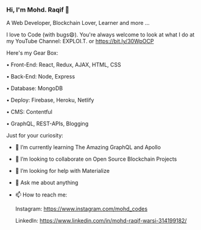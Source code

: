 ### Hi, I'm Mohd. Raqif 👋

A Web Developer, Blockchain Lover, Learner and more ...

I love to Code (with bugs😄). You're always welcome to look at what I do at my YouTube Channel: EXPLOI.T. or https://bit.ly/30WpOCP

Here's my Gear Box:

• Front-End: React, Redux, AJAX, HTML, CSS

• Back-End: Node, Express

• Database: MongoDB

• Deploy: Firebase, Heroku, Netlify

• CMS: Contentful 

• GraphQL, REST-APIs, Blogging


Just for your curiosity:

- 🌱 I’m currently learning The Amazing GraphQL and Apollo

- 👯 I’m looking to collaborate on Open Source Blockchain Projects

- 🤔 I’m looking for help with Materialize

- 💬 Ask me about anything

- 📫 How to reach me: 

    Instagram: https://www.instagram.com/mohd_codes
    
    LinkedIn: https://www.linkedin.com/in/mohd-raqif-warsi-314199182/
